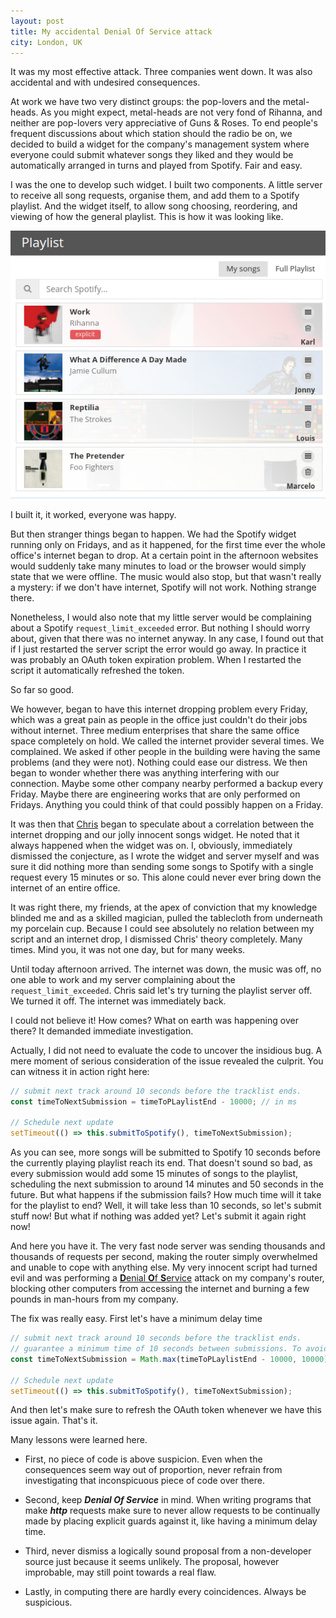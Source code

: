 ```yaml
---
layout: post
title: My accidental Denial Of Service attack
city: London, UK
---
```


It was my most effective attack. Three companies went down. It was also accidental and with undesired consequences.

At work we have two very distinct groups: the pop-lovers and the metal-heads. As you might expect, metal-heads are not very fond of Rihanna, and neither are pop-lovers very appreciative of Guns & Roses. To end people's frequent discussions about which station should the radio be on, we decided to build a widget for the company's management system where everyone could submit whatever songs they liked and they would be automatically arranged in turns and played from Spotify. Fair and easy.

I was the one to develop such widget. I built two components. A little server to receive all song requests, organise them, and add them to a Spotify playlist. And the widget itself, to allow song choosing, reordering, and viewing of how the general playlist. This is how it was looking like.

![The playlist widget](../images/playlist-widget.png)

I built it, it worked, everyone was happy.

But then stranger things began to happen. We had the Spotify widget running only on Fridays, and as it happened, for the first time ever the whole office's internet began to drop. At a certain point in the afternoon websites would suddenly take many minutes to load or the browser would simply state that we were offline. The music would also stop, but that wasn't really a mystery: if we don't have internet, Spotify will not work. Nothing strange there.

Nonetheless, I would also note that my little server would be complaining about a Spotify `request_limit_exceeded` error. But nothing I should worry about, given that there was no internet anyway. In any case, I found out that if I just restarted the server script the error would go away. In practice it was probably an OAuth token expiration problem. When I restarted the script it automatically refreshed the token.

So far so good.

We however, began to have this internet dropping problem every Friday, which was a great pain as people in the office just couldn't do their jobs without internet. Three medium enterprises that share the same office space completely on hold. We called the internet provider several times. We complained. We asked if other people in the building were having the same problems (and they were not). Nothing could ease our distress. We then began to wonder whether there was anything interfering with our connection. Maybe some other company nearby performed a backup every Friday. Maybe there are engineering works that are only performed on Fridays. Anything you could think of that could possibly happen on a Friday.

It was then that [Chris](https://twitter.com/lown_coco) began to speculate about a correlation between the internet dropping and our jolly innocent songs widget. He noted that it always happened when the widget was on. I, obviously, immediately dismissed the conjecture, as I wrote the widget and server myself and was sure it did nothing more than sending some songs to Spotify with a single request every 15 minutes or so. This alone could never ever bring down the internet of an entire office.

It was right there, my friends, at the apex of conviction that my knowledge blinded me and as a skilled magician, pulled the tablecloth from underneath my porcelain cup. Because I could see absolutely no relation between my script and an internet drop, I dismissed Chris' theory completely. Many times. Mind you, it was not one day, but for many weeks.

Until today afternoon arrived. The internet was down, the music was off, no one able to work and my server complaining about the `request_limit_exceeded`. Chris said let's try turning the playlist server off. We turned it off. The internet was immediately back.

I could not believe it! How comes? What on earth was happening over there? It demanded immediate investigation.

Actually, I did not need to evaluate the code to uncover the insidious bug. A mere moment of serious consideration of the issue revealed the culprit. You can witness it in action right here:

```javascript
// submit next track around 10 seconds before the tracklist ends.
const timeToNextSubmission = timeToPLaylistEnd - 10000; // in ms

// Schedule next update
setTimeout(() => this.submitToSpotify(), timeToNextSubmission);
```

As you can see, more songs will be submitted to Spotify 10 seconds before the currently playing playlist reach its end. That doesn't sound so bad, as every submission would add some 15 minutes of songs to the playlist, scheduling the next submission to around 14 minutes and 50 seconds in the future. But what happens if the submission fails? How much time will it take for the playlist to end? Well, it will take less than 10 seconds, so let's submit stuff now! But what if nothing was added yet? Let's submit it again right now!

And here you have it. The very fast node server was sending thousands and thousands of requests per second, making the router simply overwhelmed and unable to cope with anything else. My very innocent script had turned evil and was performing a [**D**enial **O**f **S**ervice](https://en.wikipedia.org/wiki/Denial-of-service_attack) attack on my company's router, blocking other computers from accessing the internet and burning a few pounds in man-hours from my company.

The fix was really easy. First let's have a minimum delay time

```javascript
// submit next track around 10 seconds before the tracklist ends.
// guarantee a minimum time of 10 seconds between submissions. To avoid a DOS attack on our router.
const timeToNextSubmission = Math.max(timeToPLaylistEnd - 10000, 10000); // in ms

// Schedule next update
setTimeout(() => this.submitToSpotify(), timeToNextSubmission);
```

And then let's make sure to refresh the OAuth token whenever we have this issue again. That's it.

Many lessons were learned here.

* First, no piece of code is above suspicion. Even when the consequences seem way out of proportion, never refrain from investigating that inconspicuous piece of code over there.

* Second, keep **_Denial Of Service_** in mind. When writing programs that make **_http_** requests make sure to never allow requests to be continually made by placing explicit guards against it, like having a minimum delay time.

* Third, never dismiss a logically sound proposal from a non-developer source just because it seems unlikely. The proposal, however improbable, may still point towards a real flaw.

* Lastly, in computing there are hardly every coincidences. Always be suspicious.
